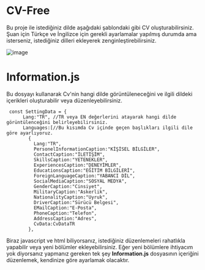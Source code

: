 # CV-Free
Bu proje ile istediğiniz dilde aşağıdaki şablondaki gibi CV oluşturabilirsiniz. Şuan için Türkçe ve İngilizce için gerekli ayarlamalar yapılmış durumda ama isterseniz, istediğiniz dilleri ekleyerek zenginleştirebilirsiniz.

![image](https://github.com/BilalBaydur/CV-Free/assets/5845574/763b6f31-05cd-4a94-baa3-b76c1adec3e8)

# Information.js
Bu dosyayı kullanarak Cv'nin hangi dilde görüntüleneceğini ve ilgili dildeki içerikleri oluşturabilir veya düzenleyebilirsiniz. <br/>
````
 const SettingData = {
      Lang:"TR", //TR veya EN değerlerini atayarak hangi dilde görüntülenceğini belirleyebilirsiniz.
      Languages:[//Bu kısımda Cv içinde geçen başlıkları ilgili dile göre ayarlıyoruz.
        {
          Lang:"TR",
          PersonelInformationCaption:"KİŞİSEL BİLGİLER",
          ContactCaption:"İLETİŞİM",
          SkillsCaption:"YETENEKLER",
          ExperiencesCaption:"DENEYİMLER",
          EducationsCaption:"EĞİTİM BİLGİLERİ",
          ForeignLanguageCaption:"YABANCI DİL",
          SocialMediaCaption:"SOSYAL MEDYA",
          GenderCaption:"Cinsiyet",
          MilitaryCaption:"Askerlik",
          NationalityCaption:"Uyruk",
          DriverCaption:"Sürücü Belgesi",
          EMailCaption:"E-Posta",
          PhoneCaption:"Telefon",
          AddressCaption:"Adres",
          CvData:CvDataTR
        },
````
Biraz javascript ve html biliyorsanız, istediğiniz düzenlemeleri rahatlıkla yapabilir veya yeni bölümler ekleyebilirsiniz. Eğer yeni bölümlere ihtiyacım yok diyorsanız yapmanız gereken tek şey <b>Information.js</b> dosyasının içeriğini düzenlemek, kendinize göre ayarlamak olacaktır. 
